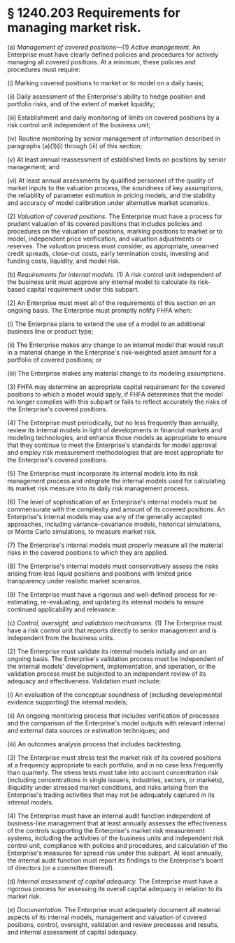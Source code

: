 # § 1240.203   Requirements for managing market risk.

(a) *Management of covered positions*—(1) *Active management.* An Enterprise must have clearly defined policies and procedures for actively managing all covered positions. At a minimum, these policies and procedures must require:


(i) Marking covered positions to market or to model on a daily basis;


(ii) Daily assessment of the Enterprise's ability to hedge position and portfolio risks, and of the extent of market liquidity;


(iii) Establishment and daily monitoring of limits on covered positions by a risk control unit independent of the business unit;


(iv) Routine monitoring by senior management of information described in paragraphs (a)(1)(i) through (iii) of this section;


(v) At least annual reassessment of established limits on positions by senior management; and


(vi) At least annual assessments by qualified personnel of the quality of market inputs to the valuation process, the soundness of key assumptions, the reliability of parameter estimation in pricing models, and the stability and accuracy of model calibration under alternative market scenarios.


(2) *Valuation of covered positions.* The Enterprise must have a process for prudent valuation of its covered positions that includes policies and procedures on the valuation of positions, marking positions to market or to model, independent price verification, and valuation adjustments or reserves. The valuation process must consider, as appropriate, unearned credit spreads, close-out costs, early termination costs, investing and funding costs, liquidity, and model risk.


(b) *Requirements for internal models.* (1) A risk control unit independent of the business unit must approve any internal model to calculate its risk-based capital requirement under this subpart.


(2) An Enterprise must meet all of the requirements of this section on an ongoing basis. The Enterprise must promptly notify FHFA when:


(i) The Enterprise plans to extend the use of a model to an additional business line or product type;


(ii) The Enterprise makes any change to an internal model that would result in a material change in the Enterprise's risk-weighted asset amount for a portfolio of covered positions; or


(iii) The Enterprise makes any material change to its modeling assumptions.


(3) FHFA may determine an appropriate capital requirement for the covered positions to which a model would apply, if FHFA determines that the model no longer complies with this subpart or fails to reflect accurately the risks of the Enterprise's covered positions.


(4) The Enterprise must periodically, but no less frequently than annually, review its internal models in light of developments in financial markets and modeling technologies, and enhance those models as appropriate to ensure that they continue to meet the Enterprise's standards for model approval and employ risk measurement methodologies that are most appropriate for the Enterprise's covered positions.


(5) The Enterprise must incorporate its internal models into its risk management process and integrate the internal models used for calculating its market risk measure into its daily risk management process.


(6) The level of sophistication of an Enterprise's internal models must be commensurate with the complexity and amount of its covered positions. An Enterprise's internal models may use any of the generally accepted approaches, including variance-covariance models, historical simulations, or Monte Carlo simulations, to measure market risk.


(7) The Enterprise's internal models must properly measure all the material risks in the covered positions to which they are applied.


(8) The Enterprise's internal models must conservatively assess the risks arising from less liquid positions and positions with limited price transparency under realistic market scenarios.


(9) The Enterprise must have a rigorous and well-defined process for re-estimating, re-evaluating, and updating its internal models to ensure continued applicability and relevance.


(c) *Control, oversight, and validation mechanisms.* (1) The Enterprise must have a risk control unit that reports directly to senior management and is independent from the business units.


(2) The Enterprise must validate its internal models initially and on an ongoing basis. The Enterprise's validation process must be independent of the internal models' development, implementation, and operation, or the validation process must be subjected to an independent review of its adequacy and effectiveness. Validation must include:


(i) An evaluation of the conceptual soundness of (including developmental evidence supporting) the internal models;


(ii) An ongoing monitoring process that includes verification of processes and the comparison of the Enterprise's model outputs with relevant internal and external data sources or estimation techniques; and


(iii) An outcomes analysis process that includes backtesting.


(3) The Enterprise must stress test the market risk of its covered positions at a frequency appropriate to each portfolio, and in no case less frequently than quarterly. The stress tests must take into account concentration risk (including concentrations in single issuers, industries, sectors, or markets), illiquidity under stressed market conditions, and risks arising from the Enterprise's trading activities that may not be adequately captured in its internal models.


(4) The Enterprise must have an internal audit function independent of business-line management that at least annually assesses the effectiveness of the controls supporting the Enterprise's market risk measurement systems, including the activities of the business units and independent risk control unit, compliance with policies and procedures, and calculation of the Enterprise's measures for spread risk under this subpart. At least annually, the internal audit function must report its findings to the Enterprise's board of directors (or a committee thereof).


(d) *Internal assessment of capital adequacy.* The Enterprise must have a rigorous process for assessing its overall capital adequacy in relation to its market risk.


(e) *Documentation.* The Enterprise must adequately document all material aspects of its internal models, management and valuation of covered positions, control, oversight, validation and review processes and results, and internal assessment of capital adequacy.




